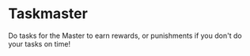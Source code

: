 # Taskmaster
Do tasks for the Master to earn rewards, or punishments if you don't do your tasks on time!
